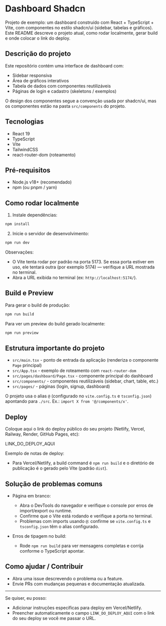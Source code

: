 # Dashboard Shadcn

Projeto de exemplo: um dashboard construído com React + TypeScript + Vite, com componentes no estilo shadcn/ui (sidebar, tabelas e gráficos). Este README descreve o projeto atual, como rodar localmente, gerar build e onde colocar o link do deploy.

## Descrição do projeto

Este repositório contém uma interface de dashboard com:

- Sidebar responsiva
- Área de gráficos interativos
- Tabela de dados com componentes reutilizáveis
- Páginas de login e cadastro (skeletons / exemplos)

O design dos componentes segue a convenção usada por shadcn/ui, mas os componentes estão na pasta `src/components` do projeto.

## Tecnologias

- React 19
- TypeScript
- Vite
- TailwindCSS
- react-router-dom (roteamento)

## Pré-requisitos

- Node.js v18+ (recomendado)
- npm (ou pnpm / yarn)

## Como rodar localmente

1. Instale dependências:

```bash
npm install
```

2. Inicie o servidor de desenvolvimento:

```bash
npm run dev
```

Observações:

- O Vite tenta rodar por padrão na porta 5173. Se essa porta estiver em uso, ele tentará outra (por exemplo 5174) — verifique a URL mostrada no terminal.
- Abra a URL exibida no terminal (ex: `http://localhost:5174/`).

## Build e Preview

Para gerar o build de produção:

```bash
npm run build
```

Para ver um preview do build gerado localmente:

```bash
npm run preview
```

## Estrutura importante do projeto

- `src/main.tsx` - ponto de entrada da aplicação (renderiza o componente `Page` principal)
- `src/App.tsx` - exemplo de roteamento com `react-router-dom`
- `src/pages/dashboard/Page.tsx` - componente principal do dashboard
- `src/components/` - componentes reutilizáveis (sidebar, chart, table, etc.)
- `src/pages/` - páginas (login, signup, dashboard)

O projeto usa o alias `@` (configurado no `vite.config.ts` e `tsconfig.json`) apontando para `./src`. Ex.: `import X from '@/components/x'`.

## Deploy

Coloque aqui o link do deploy público do seu projeto (Netlify, Vercel, Railway, Render, GitHub Pages, etc):

LINK_DO_DEPLOY_AQUI

Exemplo de notas de deploy:

- Para Vercel/Netlify, a build command é `npm run build` e o diretório de publicação é o gerado pelo Vite (padrão `dist`).

## Solução de problemas comuns

- Página em branco:

  - Abra o DevTools do navegador e verifique o console por erros de import/export ou runtime.
  - Confirme que o Vite está rodando e verifique a porta no terminal.
  - Problemas com imports usando `@`: confirme se `vite.config.ts` e `tsconfig.json` têm o alias configurado.

- Erros de tipagem no build:
  - Rode `npm run build` para ver mensagens completas e corrija conforme o TypeScript apontar.

## Como ajudar / Contribuir

- Abra uma issue descrevendo o problema ou a feature.
- Envie PRs com mudanças pequenas e documentação atualizada.

---

Se quiser, eu posso:

- Adicionar instruções específicas para deploy em Vercel/Netlify.
- Preencher automaticamente o campo `LINK_DO_DEPLOY_AQUI` com o link do seu deploy se você me passar o URL.
